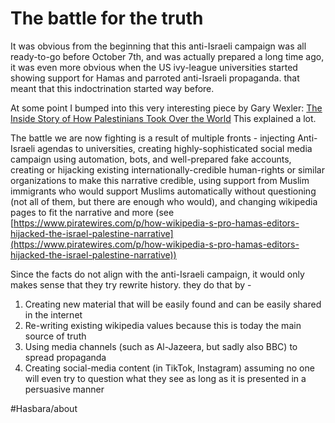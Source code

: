 # The battle for the truth

It was obvious from the beginning that this anti-Israeli campaign was all ready-to-go before October 7th, and was actually prepared a long time ago, it was even more obvious when the US ivy-league universities started showing support for Hamas and parroted anti-Israeli propaganda. that meant that this indoctrination started way before.
 
At some point I bumped into this very interesting piece by Gary Wexler: 
[The Inside Story of How Palestinians Took Over the World](https://jewishjournal.com/commentary/columnist/365220/the-inside-story-of-how-palestinians-took-over-the-world/)
This explained a lot.

The battle we are now fighting is a result of multiple fronts - injecting Anti-Israeli agendas to universities, creating highly-sophisticated social media campaign using automation, bots, and well-prepared fake accounts, creating or hijacking existing internationally-credible human-rights or similar organizations to make this narrative credible, using support from Muslim immigrants who would support Muslims automatically without questioning (not all of them, but there are enough who would), and changing wikipedia pages to fit the narrative and more (see [https://www.piratewires.com/p/how-wikipedia-s-pro-hamas-editors-hijacked-the-israel-palestine-narrative](https://www.piratewires.com/p/how-wikipedia-s-pro-hamas-editors-hijacked-the-israel-palestine-narrative))     

Since the facts do not align with the anti-Israeli campaign, it would only makes sense that they try rewrite history. they do that by - 
1. Creating new material that will be easily found and can be easily shared in the internet
2. Re-writing existing wikipedia values because this is today the main source of truth
3. Using media channels (such as Al-Jazeera, but sadly also BBC) to spread propaganda
4. Creating social-media content (in TikTok, Instagram) assuming no one will even try to question what they see as long as it is presented in a persuasive manner




#Hasbara/about
